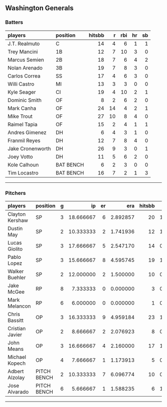 ## Washington Generals

### Batters

 
|players          |position  | hitsbb|  r| rbi| hr| sb| 
|:----------------|:---------|------:|--:|---:|--:|--:| 
|J.T. Realmuto    |C         |     14|  4|   6|  1|  1| 
|Trey Mancini     |1B        |     12|  7|  10|  3|  0| 
|Marcus Semien    |2B        |     18|  7|   6|  4|  2| 
|Nolan Arenado    |3B        |     19|  7|   8|  3|  0| 
|Carlos Correa    |SS        |     17|  4|   6|  3|  0| 
|Willi Castro     |MI        |     13|  3|   3|  0|  0| 
|Kyle Seager      |CI        |     19|  4|  10|  2|  1| 
|Dominic Smith    |OF        |      8|  2|   6|  2|  0| 
|Mark Canha       |OF        |     24| 14|   4|  2|  1| 
|Mike Trout       |OF        |     27| 10|   8|  4|  0| 
|Raimel Tapia     |OF        |     15|  2|   4|  1|  1| 
|Andres Gimenez   |DH        |      6|  4|   3|  1|  0| 
|Franmil Reyes    |DH        |     12|  7|   8|  4|  0| 
|Jake Cronenworth |DH        |     26|  9|   3|  0|  1| 
|Joey Votto       |DH        |     11|  5|   6|  2|  0| 
|Kole Calhoun     |BAT BENCH |      6|  2|   3|  0|  0| 
|Tim Locastro     |BAT BENCH |     16|  7|   2|  1|  3| 

* * *

### Pitchers

 
|players         |position    |  g|        ip| er|      era| hitsbb|      whip| so|  w| sv| 
|:---------------|:-----------|--:|---------:|--:|--------:|------:|---------:|--:|--:|--:| 
|Clayton Kershaw |SP          |  3| 18.666667|  6| 2.892857|     20| 1.0714286| 16|  2|  0| 
|Dustin May      |SP          |  2| 10.333333|  2| 1.741936|     12| 1.1612903| 14|  1|  0| 
|Lucas Giolito   |SP          |  3| 17.666667|  5| 2.547170|     14| 0.7924528| 26|  1|  0| 
|Pablo Lopez     |SP          |  3| 15.666667|  8| 4.595745|     19| 1.2127660| 16|  0|  0| 
|Walker Buehler  |SP          |  2| 12.000000|  2| 1.500000|     10| 0.8333333|  8|  1|  0| 
|Jake McGee      |RP          |  8|  7.333333|  0| 0.000000|      3| 0.4090909| 10|  1|  6| 
|Mark Melancon   |RP          |  6|  6.000000|  0| 0.000000|      1| 0.1666667|  5|  0|  5| 
|Chris Bassitt   |OP          |  3| 16.333333|  9| 4.959184|     23| 1.4081633| 11|  1|  0| 
|Cristian Javier |OP          |  2|  8.666667|  2| 2.076923|      8| 0.9230769| 11|  1|  0| 
|John Means      |OP          |  3| 16.666667|  4| 2.160000|     17| 1.0200000| 14|  1|  0| 
|Michael Kopech  |OP          |  4|  7.666667|  1| 1.173913|      5| 0.6521739| 13|  1|  0| 
|Adbert Alzolay  |PITCH BENCH |  2| 10.333333|  7| 6.096774|     10| 0.9677419| 10|  0|  0| 
|Jose Alvarado   |PITCH BENCH |  6|  5.666667|  1| 1.588235|      6| 1.0588235| 10|  2|  1| 


* * *


